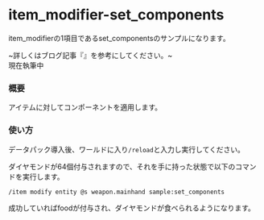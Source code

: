 # item_modifier-set_components
item_modifierの1項目であるset_componentsのサンプルになります。

~詳しくはブログ記事『[]()』を参考にしてください。~<br>
現在執筆中

<h3>概要</h3>
アイテムに対してコンポーネントを適用します。

<h3>使い方</h3>

データパック導入後、ワールドに入り```/reload```と入力し実行してください。

ダイヤモンドが64個付与されますので、それを手に持った状態で以下のコマンドを実行します。

```copy
/item modify entity @s weapon.mainhand sample:set_components
```

成功していればfoodが付与され、ダイヤモンドが食べられるようになります。
